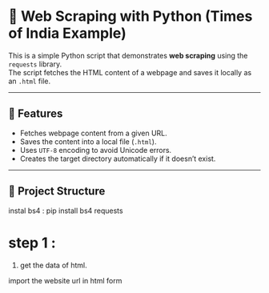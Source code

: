 # 📰 Web Scraping with Python (Times of India Example)

This is a simple Python script that demonstrates **web scraping** using the `requests` library.  
The script fetches the HTML content of a webpage and saves it locally as an `.html` file.

---

## 🚀 Features
- Fetches webpage content from a given URL.
- Saves the content into a local file (`.html`).
- Uses `UTF-8` encoding to avoid Unicode errors.
- Creates the target directory automatically if it doesn’t exist.

---

## 📂 Project Structure


instal bs4 : pip install bs4 requests

# step 1 :

1. get the data of html.

import the website url in html form 
